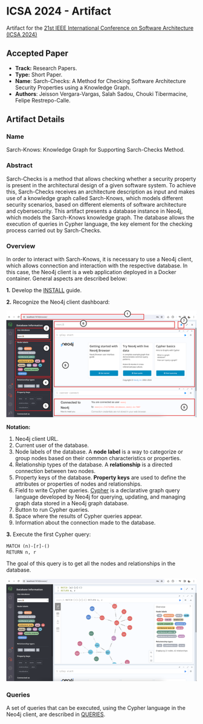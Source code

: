 # ICSA 2024 - Artifact

Artifact for the [21st IEEE International Conference on Software Architecture (ICSA 2024)](https://conf.researchr.org/home/icsa-2024)

## Accepted Paper

- **Track:** Research Papers.
- **Type:** Short Paper.
- **Name**: Sarch-Checks: A Method for Checking Software Architecture Security Properties using a Knowledge Graph.
- **Authors**: Jeisson Vergara-Vargas, Salah Sadou, Chouki Tibermacine, Felipe Restrepo-Calle.

## Artifact Details

### Name

Sarch-Knows: Knowledge Graph for Supporting Sarch-Checks Method.

### Abstract

Sarch-Checks is a method that allows checking whether a security property is present in the architectural design of a given software system. To achieve this, Sarch-Checks receives an architecture description as input and makes use of a knowledge graph called Sarch-Knows, which models different security scenarios, based on different elements of software architecture and cybersecurity. This artifact presents a database instance in Neo4j, which models the Sarch-Knows knowledge graph. The database allows the execution of queries in Cypher language, the key element for the checking process carried out by Sarch-Checks.

### Overview

In order to interact with Sarch-Knows, it is necessary to use a Neo4j client, which allows connection and interaction with the respective database. In this case, the Neo4j client is a web application deployed in a Docker container. General aspects are described below:

**1.** Develop the [INSTALL](INSTALL.md) guide.

**2.** Recognize the Neo4j client dashboard:

![alt text](./figures/readme/fig1.png)

**Notation:**

1. Neo4j client URL.
2. Current user of the database.
3. Node labels of the database. A **node label** is a way to categorize or group nodes based on their common characteristics or properties.
4. Relationship types of the database. A **relationship** is a directed connection between two nodes.
5. Property keys of the database. **Property keys** are used to define the attributes or properties of nodes and relationships.
6. Field to write Cypher queries. [Cypher](https://neo4j.com/developer/cypher/) is a declarative graph query language developed by Neo4j for querying, updating, and managing graph data stored in a Neo4j graph database.
7. Button to run Cypher queries.
8. Space where the results of Cypher queries appear.
9. Information about the connection made to the database.

**3.** Execute the first Cypher query:

    MATCH (n)-[r]-()
    RETURN n, r

The goal of this query is to get all the nodes and relationships in the database.

![alt text](./figures/readme/fig2.png)

### Queries

A set of queries that can be executed, using the Cypher language in the Neo4j client, are described in [QUERIES](QUERIES.md).
